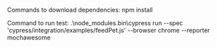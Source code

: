 Commands to download dependencies:
npm install

Command to run test:
.\node_modules\.bin\cypress run --spec 'cypress/integration/examples/feedPet.js' --browser chrome --reporter mochawesome
